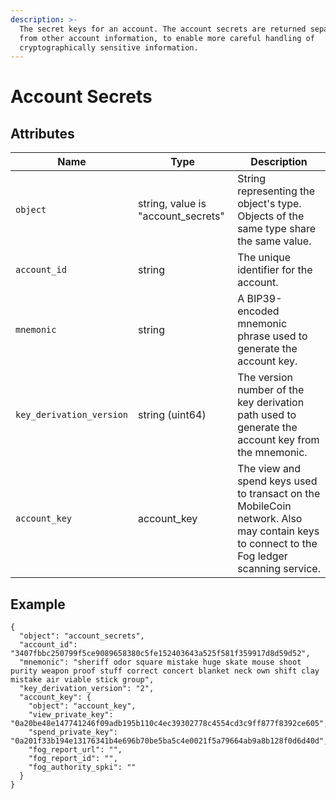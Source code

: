 ```yaml
---
description: >-
  The secret keys for an account. The account secrets are returned separately
  from other account information, to enable more careful handling of
  cryptographically sensitive information.
---
```


# Account Secrets

## Attributes

| Name                     | Type                                | Description                                                                                                                              |
| ------------------------ | ----------------------------------- | ---------------------------------------------------------------------------------------------------------------------------------------- |
| `object`                 | string, value is "account\_secrets" | String representing the object's type. Objects of the same type share the same value.                                                    |
| `account_id`             | string                              | The unique identifier for the account.                                                                                                   |
| `mnemonic`               | string                              | A BIP39-encoded mnemonic phrase used to generate the account key.                                                                        |
| `key_derivation_version` | string (uint64)                     | The version number of the key derivation path used to generate the account key from the mnemonic.                                        |
| `account_key`            | account\_key                        | The view and spend keys used to transact on the MobileCoin network. Also may contain keys to connect to the Fog ledger scanning service. |

## Example

```
{
  "object": "account_secrets",
  "account_id": "3407fbbc250799f5ce9089658380c5fe152403643a525f581f359917d8d59d52",
  "mnemonic": "sheriff odor square mistake huge skate mouse shoot purity weapon proof stuff correct concert blanket neck own shift clay mistake air viable stick group",
  "key_derivation_version": "2",
  "account_key": {
    "object": "account_key",
    "view_private_key": "0a20be48e147741246f09adb195b110c4ec39302778c4554cd3c9ff877f8392ce605",
    "spend_private_key": "0a201f33b194e13176341b4e696b70be5ba5c4e0021f5a79664ab9a8b128f0d6d40d",
    "fog_report_url": "",
    "fog_report_id": "",
    "fog_authority_spki": ""
  }
}
```

